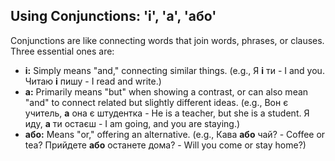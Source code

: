 ## Using Conjunctions: 'і', 'а', 'або'

Conjunctions are like connecting words that join words, phrases, or clauses. Three essential ones are:

* **і:** Simply means "and," connecting similar things. (e.g., Я **і** ти - I and you. Читаю **і** пишу - I read and write.)
* **а:** Primarily means "but" when showing a contrast, or can also mean "and" to connect related but slightly different ideas. (e.g., Вон є учитель, **а** она є штудентка - He is a teacher, but she is a student. Я иду, **а** ти остаєш - I am going, and you are staying.)
* **або:** Means "or," offering an alternative. (e.g., Кава **або** чай? - Coffee or tea? Прийдете **або** останете дома? - Will you come or stay home?)